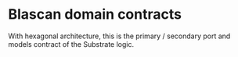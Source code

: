 # Blascan domain contracts

With hexagonal architecture, this is the primary / secondary port and models contract of the Substrate logic.